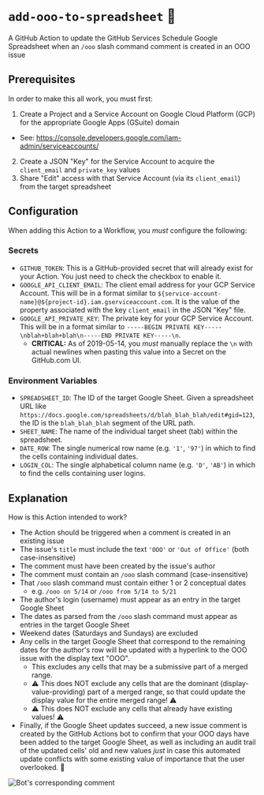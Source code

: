 # `add-ooo-to-spreadsheet` :calendar:

A GitHub Action to update the GitHub Services Schedule Google Spreadsheet when an `/ooo` slash command comment is created in an OOO issue

## Prerequisites

In order to make this all work, you must first:

1. Create a Project and a Service Account on Google Cloud Platform (GCP) for the appropriate Google Apps (GSuite) domain
  - See: https://console.developers.google.com/iam-admin/serviceaccounts/
2. Create a JSON "Key" for the Service Account to acquire the `client_email` and `private_key` values
3. Share "Edit" access with that Service Account (via its `client_email`) from
the target spreadsheet

## Configuration

When adding this Action to a Workflow, you _must_ configure the following:

### Secrets

- `GITHUB_TOKEN`: This is a GitHub-provided secret that will already exist for your Action. You just need to check the checkbox to enable it.
- `GOOGLE_API_CLIENT_EMAIL`: The client email address for your GCP Service Account. This will be in a format similar to `${service-account-name}@${project-id}.iam.gserviceaccount.com`. It is the value of the property associated with the key `client_email` in the JSON "Key" file.
- `GOOGLE_API_PRIVATE_KEY`: The private key for your GCP Service Account. This will be in a format similar to `-----BEGIN PRIVATE KEY-----\nblah+blah+blah\n-----END PRIVATE KEY-----\n`.
  - **CRITICAL:** As of 2019-05-14, you _must_ manually replace the `\n` with actual newlines when pasting this value into a Secret on the GitHub.com UI.

### Environment Variables

- `SPREADSHEET_ID`: The ID of the target Google Sheet. Given a spreadsheet URL like `https://docs.google.com/spreadsheets/d/blah_blah_blah/edit#gid=123`, the ID is the `blah_blah_blah` segment of the URL path.
- `SHEET_NAME`: The name of the individual target sheet (tab) within the spreadsheet.
- `DATE_ROW`: The single numerical row name (e.g. `'1'`, `'97'`) in which to find the cells containing individual dates.
- `LOGIN_COL`: The single alphabetical column name (e.g. `'D'`, `'AB'`) in which to find the cells containing user logins.

## Explanation

How is this Action intended to work?

- The Action should be triggered when a comment is created in an existing issue
- The issue's `title` must include the text `'OOO'` or `'Out of Office'` (both case-insensitive)
- The comment must have been created by the issue's author
- The comment must contain an `/ooo` slash command (case-insensitive)
- That `/ooo` slash command must contain either 1 or 2 conceptual dates
  - e.g. `/ooo on 5/14` or `/ooo from 5/14 to 5/21`
- The author's login (username) must appear as an entry in the target Google Sheet
- The dates as parsed from the `/ooo` slash command must appear as entries in the target Google Sheet
- Weekend dates (Saturdays and Sundays) are excluded
- Any cells in the target Google Sheet that correspond to the remaining dates for the author's row will be updated with a hyperlink to the OOO issue with the display text "OOO".
  - This excludes any cells that may be a submissive part of a merged range.
  - :warning: This does NOT exclude any cells that are the dominant (display-value-providing) part of a merged range, so that could update the display value for the entire merged range! :warning:
  - :warning: This does NOT exclude any cells that already have existing values! :warning:
- Finally, if the Google Sheet updates succeed, a new issue comment is created by the GitHub Actions bot to confirm that your OOO days have been added to the target Google Sheet, as well as including an audit trail of the updated cells' old and new values _just_ in case this automated update conflicts with some existing value of importance that the user overlooked. :grimacing:

![Bot's corresponding comment](https://user-images.githubusercontent.com/417751/57977981-0e7d7080-79c9-11e9-81de-1c4c4b63aaf8.png)
